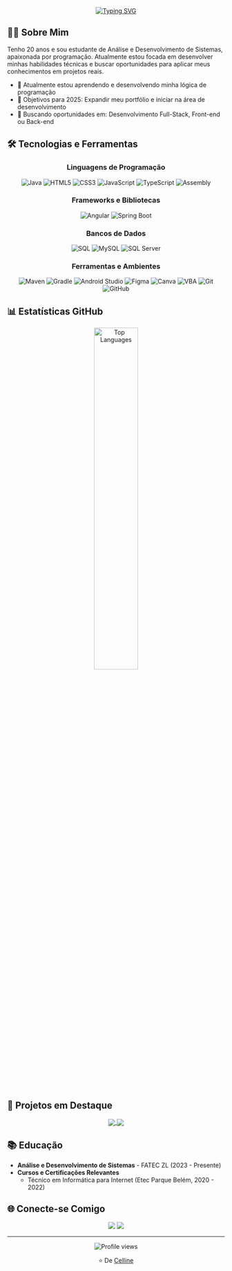 <div align="center">
  <a href="https://git.io/typing-svg">
    <img src="https://readme-typing-svg.demolab.com?font=Fira+Code&size=28&duration=3000&pause=1000&color=4B3BA4&center=true&vCenter=true&width=435&lines=Olá!+Me+chamo+Celline" alt="Typing SVG" />
  </a>
</div>

## 👩‍💻 Sobre Mim

Tenho 20 anos e sou estudante de Análise e Desenvolvimento de Sistemas, apaixonada por programação. Atualmente estou focada em desenvolver minhas habilidades técnicas e buscar oportunidades para aplicar meus conhecimentos em projetos reais.

- 🌱 Atualmente estou aprendendo e desenvolvendo minha lógica de programação
- 🎯 Objetivos para 2025: Expandir meu portfólio e iniciar na área de desenvolvimento
- 💼 Buscando oportunidades em: Desenvolvimento Full-Stack, Front-end ou Back-end

## 🛠️ Tecnologias e Ferramentas

<div align="center">
  
### Linguagens de Programação

![Java](https://img.shields.io/badge/Java-ED8B00?style=for-the-badge&logo=openjdk&logoColor=white)
![HTML5](https://img.shields.io/badge/HTML5-E34F26?style=for-the-badge&logo=html5&logoColor=white)
![CSS3](https://img.shields.io/badge/CSS3-1572B6?style=for-the-badge&logo=css3&logoColor=white)
![JavaScript](https://img.shields.io/badge/JavaScript-F7DF1E?style=for-the-badge&logo=javascript&logoColor=black)
![TypeScript](https://img.shields.io/badge/TypeScript-3178C6?style=for-the-badge&logo=typescript&logoColor=white)
![Assembly](https://img.shields.io/badge/Assembly-654FF0?style=for-the-badge&logo=assemblyscript&logoColor=white)
  
### Frameworks e Bibliotecas

![Angular](https://img.shields.io/badge/Angular-DD0031?style=for-the-badge&logo=angular&logoColor=white)
![Spring Boot](https://img.shields.io/badge/Spring_Boot-6DB33F?style=for-the-badge&logo=spring-boot&logoColor=white)

### Bancos de Dados

![SQL](https://img.shields.io/badge/SQL-4479A1?style=for-the-badge&logo=sql&logoColor=white)
![MySQL](https://img.shields.io/badge/MySQL-4479A1?style=for-the-badge&logo=mysql&logoColor=white)
![SQL Server](https://img.shields.io/badge/Microsoft%20SQL%20Server-CC2927?style=for-the-badge&logo=microsoft%20sql%20server&logoColor=white)
  
### Ferramentas e Ambientes
  
![Maven](https://img.shields.io/badge/Maven-C71A36?style=for-the-badge&logo=apache-maven&logoColor=white)
![Gradle](https://img.shields.io/badge/Gradle-02303A?style=for-the-badge&logo=gradle&logoColor=white)
![Android Studio](https://img.shields.io/badge/Android_Studio-3DDC84?style=for-the-badge&logo=android-studio&logoColor=white)
![Figma](https://img.shields.io/badge/Figma-F24E1E?style=for-the-badge&logo=figma&logoColor=white)
![Canva](https://img.shields.io/badge/Canva-%2300C4CC.svg?style=for-the-badge&logo=Canva&logoColor=white)
![VBA](https://img.shields.io/badge/VBA-217346?style=for-the-badge&logo=microsoft-excel&logoColor=white)
![Git](https://img.shields.io/badge/Git-F05032?style=for-the-badge&logo=git&logoColor=white)
![GitHub](https://img.shields.io/badge/GitHub-181717?style=for-the-badge&logo=github&logoColor=white)

</div>

## 📊 Estatísticas GitHub


<div align="center">
  <a href="https://github.com/cellineb">
    <img width="45%" src="https://github-readme-stats.vercel.app/api/top-langs/?username=cellineb&layout=compact&theme=radical" alt="Top Languages" />
  </a>
</div>

## 🚀 Projetos em Destaque

<div align="center">
  <a href="https://github.com/cellineb/dio-decola-tech-2025">
    <img align="center" src="https://github-readme-stats.vercel.app/api/pin/?username=cellineb&repo=dio-decola-tech-2025&theme=radical" />
  </a>
  <a href="https://github.com/cellineb/agenda-POO">
    <img align="center" src="https://github-readme-stats.vercel.app/api/pin/?username=cellineb&repo=agenda-POO&theme=radical" />
  </a>
</div>

## 📚 Educação

- **Análise e Desenvolvimento de Sistemas** - FATEC ZL (2023 - Presente)
- **Cursos e Certificações Relevantes**
  - Técnico em Informática para Internet (Etec Parque Belém, 2020 - 2022)

## 🌐 Conecte-se Comigo

<div align="center"
    <a href="https://www.linkedin.com/in/cellinebitencourt/" target="blank"><img src="https://custom-icon-badges.demolab.com/badge/-LinkedIn-808080?style=for-the-badge&logo=linkedin&logoColor=white"></a>
  <a href="mailto:cellinebitencourt@gmail.com" target="blank"><img src="https://custom-icon-badges.demolab.com/badge/cellinebitencourt@gmail.com-808080?style=for-the-badge&logo=mention&logoColor=white"></a>
</div>

---

<div align="center">
  <img src="https://komarev.com/ghpvc/?username=cellineb&color=blueviolet&style=flat-square&label=Visualizações+do+Perfil" alt="Profile views" />
  
  <p>⭐️ De <a href="https://github.com/cellineb">Celline</a></p>
</div>
